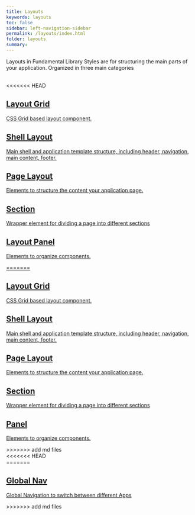 ```yaml
---
title: Layouts
keywords: layouts
toc: false
sidebar: left-navigation-sidebar
permalink: /layouts/index.html
folder: layouts
summary:
---
```


Layouts in Fundamental Library Styles are for structuring the main parts of your application. Organized in three main categories


<br>
<<<<<<< HEAD

<div class="fd-layout-grid fd-layout-grid--col-2 docs-tiles">
    <a class="docs-tile" role="button" href="layout-grid.html">
        <div class="docs-tile__content">
             <h2 class="docs-tile__header">
                 Layout Grid
             </h2>
             <p class="docs-tile__description">
                CSS Grid based layout component.
             </p>
        </div>
    </a>
    <a class="docs-tile" role="button" href="shell-layout.html">
        <div class="docs-tile__content">
             <h2 class="docs-tile__header">
                 Shell Layout
             </h2>
             <p class="docs-tile__description">
                 Main shell and application template structure, including header, navigation, main content, footer.
             </p>
        </div>
    </a>
    <a class="docs-tile" role="button" href="page-layout.html">
        <div class="docs-tile__content">
             <h2 class="docs-tile__header">
                 Page Layout
             </h2>
             <p class="docs-tile__description">
                 Elements to structure the content your application page.
             </p>
        </div>
    </a>
    <a class="docs-tile" role="button" href="section.html">
        <div class="docs-tile__content">
             <h2 class="docs-tile__header">
                 Section
             </h2>
             <p class="docs-tile__description">
                 Wrapper element for dividing a page into different sections
             </p>
        </div>
    </a>
    <a class="docs-tile" role="button" href="layout-panel.html">
        <div class="docs-tile__content">
             <h2 class="docs-tile__header">
                 Layout Panel
             </h2>
             <p class="docs-tile__description">
                 Elements to organize components.
             </p>
=======
<div class="fd-container docs-tiles">
    <div class="fd-row">
        <div class="fd-col fd-col--6">
            <a class="fd-tile" role="button" href="layout-grid.html">
                <div class="fd-tile__content">
                    <h2 class="fd-tile__header">
                        Layout Grid
                    </h2>
                    <p class="fd-tile__description">
                        CSS Grid based layout component.
                    </p>
                </div>
            </a>
        </div>
        <div class="fd-col fd-col--6">
            <a class="fd-tile" role="button" href="shell-layout.html">
                <div class="fd-tile__content">
                    <h2 class="fd-tile__header">
                        Shell Layout
                    </h2>
                    <p class="fd-tile__description">
                        Main shell and application template structure, including header, navigation, main content, footer.
                    </p>
                </div>
            </a>
        </div>
    </div>
    <div class="fd-row">
        <div class="fd-col fd-col--6">
            <a class="fd-tile" role="button" href="page-layout.html">
                <div class="fd-tile__content">
                    <h2 class="fd-tile__header">
                        Page Layout
                    </h2>
                    <p class="fd-tile__description">
                        Elements to structure the content your application page.
                    </p>
                </div>
            </a>
        </div>
        <div class="fd-col fd-col--6">
            <a class="fd-tile" role="button" href="section.html">
                <div class="fd-tile__content">
                    <h2 class="fd-tile__header">
                        Section
                    </h2>
                    <p class="fd-tile__description">
                        Wrapper element for dividing a page into different sections
                    </p>
                </div>
            </a>
        </div>
    </div>
    <div class="fd-row">
        <div class="fd-col fd-col--6">
            <a class="fd-tile" role="button" href="panel.html">
                <div class="fd-tile__content">
                    <h2 class="fd-tile__header">
                        Panel
                    </h2>
                    <p class="fd-tile__description">
                        Elements to organize components.
                    </p>
                </div>
            </a>
>>>>>>> add md files
        </div>
<<<<<<< HEAD
    </a>
</div>
=======
        <div class="fd-col fd-col--6">
            <a class="fd-tile" role="button" href="global-navigation.html">
                <div class="fd-tile__content">
                    <h2 class="fd-tile__header">
                        Global Nav
                    </h2>
                    <p class="fd-tile__description">
                        Global Navigation to switch between different Apps
                    </p>
                </div>
            </a>
        </div>
    </div>
</div>
>>>>>>> add md files
